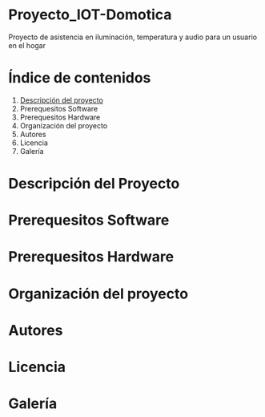 # Proyecto_IOT-Domotica
Proyecto de asistencia en iluminación, temperatura y audio para un usuario en el hogar

# Índice de contenidos
  1. [Descripción del proyecto](https://github.com/luicalrob/G5-Proyecto_IOT-Domotica/blob/main/README.md#descripci%C3%B3n-del-proyecto)
  2. Prerequesitos Software
  3. Prerequesitos Hardware
  4. Organización del proyecto
  5. Autores
  6. Licencia
  7. Galería

# Descripción del Proyecto

# Prerequesitos Software

# Prerequesitos Hardware

# Organización del proyecto

# Autores

# Licencia

# Galería
